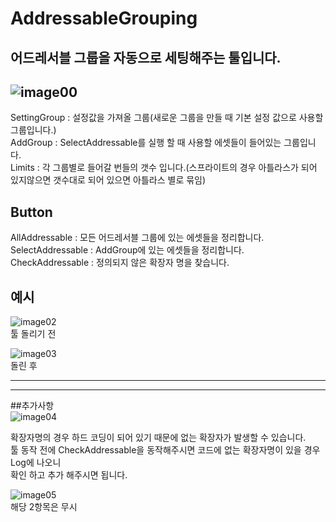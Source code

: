 # AddressableGrouping
## 어드레서블 그룹을 자동으로 세팅해주는 툴입니다.  
![image00](https://user-images.githubusercontent.com/73415970/125284851-ef828b00-e354-11eb-83de-fdc559b3eeec.PNG)
---
SettingGroup : 설정값을 가져올 그룹(새로운 그룹을 만들 때 기본 설정 값으로 사용할 그룹입니다.)  
AddGroup : SelectAddressable를 실행 할 때 사용할 에셋들이 들어있는 그룹입니다.  
Limits : 각 그룹별로 들어갈 번들의 갯수 입니다.(스프라이트의 경우 아틀라스가 되어 있지않으면 갯수대로 되어 있으면 아틀라스 별로 묶임)  
  
## Button  
AllAddressable : 모든 어드레서블 그룹에 있는 에셋들을 정리합니다.  
SelectAddressable : AddGroup에 있는 에셋들을 정리합니다.  
CheckAddressable : 정의되지 않은 확장자 명을 찾습니다.  

## 예시
![image02](https://user-images.githubusercontent.com/73415970/125286209-826ff500-e356-11eb-8d1a-b2c783ab80db.PNG)  
툴 돌리기 전
  
![image03](https://user-images.githubusercontent.com/73415970/125286237-8b60c680-e356-11eb-99ac-86aef0a2ccab.PNG)  
돌린 후  

---  
---  
##추가사항  
![image04](https://user-images.githubusercontent.com/73415970/125286464-cbc04480-e356-11eb-9924-e5a21a251601.PNG)  
  
확장자명의 경우 하드 코딩이 되어 있기 때문에 없는 확장자가 발생할 수 있습니다.  
툴 동작 전에 CheckAddressable을 동작해주시면 코드에 없는 확장자명이 있을 경우 Log에 나오니  
확인 하고 추가 해주시면 됩니다.  
  
![image05](https://user-images.githubusercontent.com/73415970/125286940-4f7a3100-e357-11eb-9fa9-05296af284ed.PNG)  
해당 2항목은 무시  


